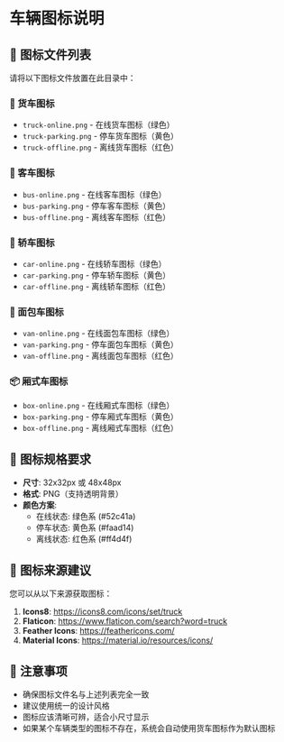 # 车辆图标说明

## 📁 图标文件列表

请将以下图标文件放置在此目录中：

### 🚛 货车图标
- `truck-online.png` - 在线货车图标（绿色）
- `truck-parking.png` - 停车货车图标（黄色）
- `truck-offline.png` - 离线货车图标（红色）

### 🚌 客车图标
- `bus-online.png` - 在线客车图标（绿色）
- `bus-parking.png` - 停车客车图标（黄色）
- `bus-offline.png` - 离线客车图标（红色）

### 🚗 轿车图标
- `car-online.png` - 在线轿车图标（绿色）
- `car-parking.png` - 停车轿车图标（黄色）
- `car-offline.png` - 离线轿车图标（红色）

### 🚐 面包车图标
- `van-online.png` - 在线面包车图标（绿色）
- `van-parking.png` - 停车面包车图标（黄色）
- `van-offline.png` - 离线面包车图标（红色）

### 📦 厢式车图标
- `box-online.png` - 在线厢式车图标（绿色）
- `box-parking.png` - 停车厢式车图标（黄色）
- `box-offline.png` - 离线厢式车图标（红色）

## 🎨 图标规格要求

- **尺寸**: 32x32px 或 48x48px
- **格式**: PNG（支持透明背景）
- **颜色方案**:
  - 在线状态: 绿色系 (#52c41a)
  - 停车状态: 黄色系 (#faad14)
  - 离线状态: 红色系 (#ff4d4f)

## 🔗 图标来源建议

您可以从以下来源获取图标：

1. **Icons8**: https://icons8.com/icons/set/truck
2. **Flaticon**: https://www.flaticon.com/search?word=truck
3. **Feather Icons**: https://feathericons.com/
4. **Material Icons**: https://material.io/resources/icons/

## 📝 注意事项

- 确保图标文件名与上述列表完全一致
- 建议使用统一的设计风格
- 图标应该清晰可辨，适合小尺寸显示
- 如果某个车辆类型的图标不存在，系统会自动使用货车图标作为默认图标 